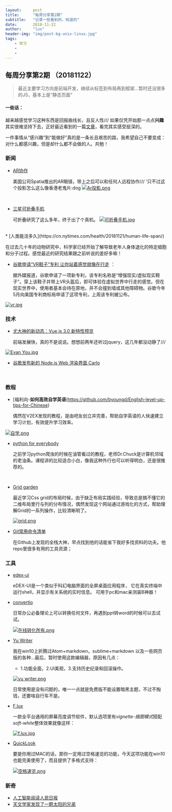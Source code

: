 ```yaml
---
layout:     post
title:      "每周分享第2期"
subtitle:   "记录一些看到的，知道的"
date:       2018-11-22
author:     "lux"
header-img: "img/post-bg-unix-linux.jpg"
tags:
    - 学习
    -
    -
---
```


## 每周分享第2期 （20181122）
> 最近主要学习方向是前端开发，继续从标签到布局再到框架...暂时还没很多的JS，基本上是“静态页面”

#### 一些话：
越来越感觉学习这种东西是回报曲线长，且反人性///  如果仅凭开始那一点点**兴趣**其实很难坚持下去，正好最近看到的一篇[文章](https://mp.weixin.qq.com/s?__biz=MzI3OTk5NzI5NA==&mid=2247488450&idx=1&sn=51bea0881a41fd4c7d3ab90d907ee572&chksm=ebbe6dc3dcc9e4d5b4d629d034dc45990499059bf6be2c11afba6d6a118ee4052f4a1466b914&mpshare=1&scene=1&srcid=11220EN7KpLgTl5tLgvEUCFN#rd)，看完其实感受挺深的。

一件事情从“感兴趣”到“能做好”真的是一条长且艰苦的路，我希望自己不要变成：对什么都感兴趣，但是却什么都不会做的人。共勉！







### 新闻

* [AR协作](https://spatial.is/)

  美国公司Spatia推出的AR眼镜，带上之后可以和任何人远程协作///  '只不过这个投影怎么这么像香港老鬼片:dog
  [![Ar投影.png](https://i.loli.net/2018/11/23/5bf7ab30e2d18.png)](https://i.loli.net/2018/11/23/5bf7ab30e2d18.png)
 <br>
 
* [三星可折叠手机](https://arstechnica.com/gadgets/2018/11/samsung-shows-off-foldable-phone-prototype-promises-launch-next-year/)
    
    可折叠研究了这么多年，终于出了个真机。
  [![可折叠手机.jpg](https://i.loli.net/2018/11/23/5bf7ab317007c.jpg)](https://i.loli.net/2018/11/23/5bf7ab317007c.jpg)
<br>
* [人类能活多久](https://cn.nytimes.com/health/20181121/human-life-span/)

  在过去几十年的动物研究中，科学家已经开始了解导致老年人身体退化的特定细胞和分子过程。感觉最近的研究结果跟之前听说的差好多嘛！
<br>

* [谷歌申请“VR鞋子”专利 让你站着感觉就像在行走](http://tech.qq.com/a/20181122/011175.htm) ：

  据外媒报道，谷歌申请了一项新专利，该专利名称是“增强现实/虚拟现实鞋子”。穿上该鞋子并带上VR头盔后，即可体验在虚拟世界中行走的感觉。但在现实世界中，使用者基本会待在原地，并不会撞到墙或其他障碍物。谷歌今年5月向美国专利商标局申请了这项专利，上周该专利被公布。

[![vr.jpg](https://i.loli.net/2018/11/23/5bf7ab25c7108.jpg)](https://i.loli.net/2018/11/23/5bf7ab25c7108.jpg)




### 技术
* [尤大神的新动态：Vue.js 3.0 新特性预览](https://www.css88.com/archives/10052?utm_source=bigezhang.com)
  
  前端发展快，真的不是说说。想想前两年还听过jquery，这几年都没动静了///
  
[![Evan You.jpg](https://i.loli.net/2018/11/23/5bf7b0656049b.jpg)](https://i.loli.net/2018/11/23/5bf7b0656049b.jpg)
<br>

* [谷歌发布新的 Node.js Web 渲染界面 Carlo](https://www.infoq.cn/article/9DjiY0VW8hJ9ArwGE_L7)
<br>


### 教程
* [福利向-**如何高效自学英语**(https://github.com/byoungd/English-level-up-tips-for-Chinese)

  偶然在V2EX发现的教程，是由吧友创立并完善，帮助自学英语的人快速建立学习计划，有效提升学习效率。
  
[![自学.png](https://i.loli.net/2018/11/23/5bf7ab25da57e.png)](https://i.loli.net/2018/11/23/5bf7ab25da57e.png)


* [python for everybody](https://www.py4e.com/)

  之前学习python爬虫的时候在油管看过的教程，老师Dr.Chuck是计算机邻域的老油条。课程讲的比较适合小白，像我这种外行也可以听得明白，还是很推荐的。
<br>

* [Grid garden](http://cssgridgarden.com/#zh-cn)

  最近学习Css grid的布局时候，由于缺乏布局实践经验，导致总是搞不懂它的二维布局里行与列的分布情况，偶然发现这个网站通过游戏化的方式，帮助理解Grid的一系列操作，比较清晰明了。
 
  [![grid.png](https://i.loli.net/2018/11/23/5bf7ab2dc7c81.png)](https://i.loli.net/2018/11/23/5bf7ab2dc7c81.png)


* [Git常用命令清单](https://github.com/jaywcjlove/handbook/blob/master/other/Git%E5%B8%B8%E7%94%A8%E5%91%BD%E4%BB%A4%E6%B8%85%E5%8D%95.md)

  在Github上发现的全栈大神，早点找到他的话能省下我好多找资料的功夫。他repo里很多有用的工具资源；
  
### 工具
* [edex-ui](https://github.com/GitSquared/edex-ui)

   eDEX-UI是一个类似于科幻电脑界面的全屏桌面应用程序， 它在真实终端中运行shell，并显示有关系统的实时信息。 可用于pc和mac亲测装B神器！

* [convertio](https://convertio.co/zh/)

  日常办公必备理论上可以转换任何文件，再遇到ppt转word的时候可以去试试。
  
  [![在线转化所有.png](https://i.loli.net/2018/11/23/5bf7ab25b5230.png)](https://i.loli.net/2018/11/23/5bf7ab25b5230.png)


* [Yu Writer](https://ivarptr.github.io/yu-writer.site/)

  我在win10上折腾过Atom+markdown，sublime+markdown 以及一些网页版的各种...最后，暂时使用这款编辑器，原因有几点：
  * 1.功能全面，2.UI美观，3.支持历史纪录和回滚操作。
 
  [![yu writer.png](https://i.loli.net/2018/11/23/5bf7b2e5dc8ae.png)](https://i.loli.net/2018/11/23/5bf7b2e5dc8ae.png)


  日常使用是没有问题的，唯一一点就是免费版不能设置暗黑主题，不过不掏钱，还要啥自行车不是。

* [F.lux](https://justgetflux.com/)

  一款全平台通用的屏幕亮度调节软件，默认选项里有*vignette-插图模式*搭配*soft-white*整体效果就像这样：
  
  [![f.lux.jpg](https://i.loli.net/2018/11/23/5bf7af20bc06a.jpg)](https://i.loli.net/2018/11/23/5bf7af20bc06a.jpg)


* [ QuickLook](https://pooi.moe/QuickLook/)

  要是你用过MAC的话，那你一定用过空格速览的功能，今天这项功能在win10也能完美使用了，而且提供了多格式支持：
 
  [![空格速览.png](https://i.loli.net/2018/11/23/5bf7ab31d94ae.png)](https://i.loli.net/2018/11/23/5bf7ab31d94ae.png)



### 新奇
*  [人工智能阅读人民日报](https://www.solidot.org/story?sid=58694)
*  [天文学家发现了一颗太阳的兄弟](https://www.solidot.org/story?sid=58691)
